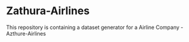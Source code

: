 # Zathura-Airlines
This repository is containing a dataset generator for a Airline Company - Azthure-Airlines
